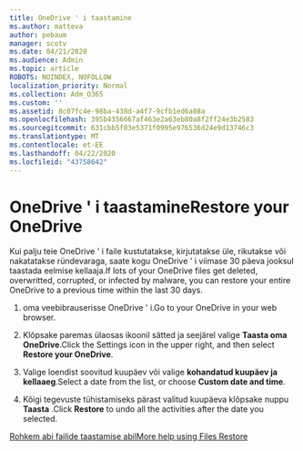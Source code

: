 ```yaml
---
title: OneDrive ' i taastamine
ms.author: matteva
author: pebaum
manager: scotv
ms.date: 04/21/2020
ms.audience: Admin
ms.topic: article
ROBOTS: NOINDEX, NOFOLLOW
localization_priority: Normal
ms.collection: Adm_O365
ms.custom: ''
ms.assetid: 8c07fc4e-98ba-438d-a4f7-9cfb1ed6a08a
ms.openlocfilehash: 395b4356667af463e2a63eb80a8f2ff24e3b2583
ms.sourcegitcommit: 631cbb5f03e5371f0995e976536d24e9d13746c3
ms.translationtype: MT
ms.contentlocale: et-EE
ms.lasthandoff: 04/22/2020
ms.locfileid: "43758642"
---
```

# <a name="restore-your-onedrive"></a><span data-ttu-id="f8e08-102">OneDrive ' i taastamine</span><span class="sxs-lookup"><span data-stu-id="f8e08-102">Restore your OneDrive</span></span>

<span data-ttu-id="f8e08-103">Kui palju teie OneDrive ' i faile kustutatakse, kirjutatakse üle, rikutakse või nakatatakse ründevaraga, saate kogu OneDrive ' i viimase 30 päeva jooksul taastada eelmise kellaaja.</span><span class="sxs-lookup"><span data-stu-id="f8e08-103">If lots of your OneDrive files get deleted, overwritted, corrupted, or infected by malware, you can restore your entire OneDrive to a previous time within the last 30 days.</span></span>
  
1. <span data-ttu-id="f8e08-104">oma veebibrauserisse OneDrive ' i.</span><span class="sxs-lookup"><span data-stu-id="f8e08-104">Go to your OneDrive in your web browser.</span></span>
    
2. <span data-ttu-id="f8e08-105">Klõpsake paremas ülaosas ikoonil sätted ja seejärel valige **Taasta oma OneDrive**.</span><span class="sxs-lookup"><span data-stu-id="f8e08-105">Click the Settings icon in the upper right, and then select **Restore your OneDrive**.</span></span>
    
3. <span data-ttu-id="f8e08-106">Valige loendist soovitud kuupäev või valige **kohandatud kuupäev ja kellaaeg**.</span><span class="sxs-lookup"><span data-stu-id="f8e08-106">Select a date from the list, or choose **Custom date and time**.</span></span>
    
4. <span data-ttu-id="f8e08-107">Kõigi tegevuste tühistamiseks pärast valitud kuupäeva klõpsake nuppu **Taasta** .</span><span class="sxs-lookup"><span data-stu-id="f8e08-107">Click **Restore** to undo all the activities after the date you selected.</span></span> 
    
[<span data-ttu-id="f8e08-108">Rohkem abi failide taastamise abil</span><span class="sxs-lookup"><span data-stu-id="f8e08-108">More help using Files Restore</span></span>](https://go.microsoft.com/fwlink/?linkid=872874)
  

